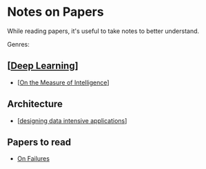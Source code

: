 ---
---

# Notes on Papers

While reading papers, it's useful to take notes to better understand.

Genres:

## [[Deep Learning]]

* [[On the Measure of Intelligence]]

## Architecture

* [[designing data intensive applications]]

## Papers to read

- [On Failures](https://resources.sei.cmu.edu/asset_files/TechnicalReport/1992_005_001_16112.pdf)

[//begin]: # "Autogenerated link references for markdown compatibility"
[Deep Learning]: deep-learning "Deep Learning"
[On the Measure of Intelligence]: on-the-measure-of-intelligence "On the Measure of Intelligence"
[designing data intensive applications]: designing-data-intensive-applications "Designing Data-Intensive Applications"
[//end]: # "Autogenerated link references"
